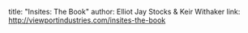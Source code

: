 title: "Insites: The Book"
author: Elliot Jay Stocks & Keir Withaker
link: http://viewportindustries.com/insites-the-book